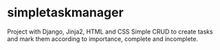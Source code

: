 # simpletaskmanager
Project with Django, Jinja2, HTML and CSS  Simple CRUD to create tasks and mark them according to importance, complete and incomplete.
